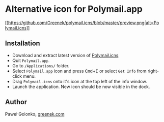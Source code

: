 # Alternative icon for Polymail.app

[[https://github.com/Greenek/polymail.icns/blob/master/preview.png|alt=Polymail.icns]]

## Installation

- Download and extract latest version of [Polymail.icns](https://github.com/Greenek/polymail.icns/archive/v1.0.0.tar.gz)
- Quit `Polymail.app`.
- Go to `/Applications/` folder.
- Select `Polymail.app` icon and press <kbd>Cmd</kbd>+<kbd>I</kbd> or select `Get Info` from right-click menu.
- Drag `Polymail.icns` onto it's icon at the top left of the info window.
- Launch the application. New icon should be now visible in the dock.

## Author

Paweł Golonko, [greenek.com](http://greenek.com)
